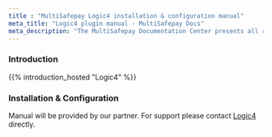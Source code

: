 ```yaml
---
title : "MultiSafepay Logic4 installation & configuration manual"
meta_title: "Logic4 plugin manual - MultiSafepay Docs"
meta_description: "The MultiSafepay Documentation Center presents all relevant information about our Plugins and API. You can also find support pages for Payment Methods, Tools and General Questions as well as the contact details of our Support and Integration Teams."
---
```

### Introduction

{{% introduction_hosted "Logic4" %}}

### Installation & Configuration
Manual will be provided by our partner. For support please contact [Logic4](https://www.logic4.nl/contact) directly.